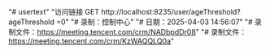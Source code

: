 "# usertext" 
"访问链接 GET http://localhost:8235/user/ageThreshold?ageThreshold =0"
"# 录制：控制中心"
"# 日期：2025-04-03 14:56:07"
"# 录制文件：https://meeting.tencent.com/crm/NADbpdDr08"
"# 录制文件：https://meeting.tencent.com/crm/KzWAQQLQ0a"